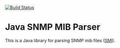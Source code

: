 [![Build Status](https://travis-ci.org/dverstap/jsmiparser.svg?branch=master)](https://travis-ci.org/dverstap/jsmiparser)

Java SNMP MIB Parser
====================

This is a Java library for parsing SNMP mib files
([SMI](https://en.wikipedia.org/wiki/Structure_of_Management_Information)).
